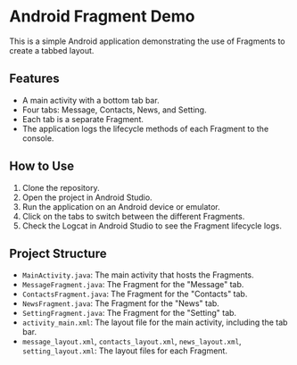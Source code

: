 # Android Fragment Demo

This is a simple Android application demonstrating the use of Fragments to create a tabbed layout.

## Features

*   A main activity with a bottom tab bar.
*   Four tabs: Message, Contacts, News, and Setting.
*   Each tab is a separate Fragment.
*   The application logs the lifecycle methods of each Fragment to the console.

## How to Use

1.  Clone the repository.
2.  Open the project in Android Studio.
3.  Run the application on an Android device or emulator.
4.  Click on the tabs to switch between the different Fragments.
5.  Check the Logcat in Android Studio to see the Fragment lifecycle logs.

## Project Structure

*   `MainActivity.java`: The main activity that hosts the Fragments.
*   `MessageFragment.java`: The Fragment for the "Message" tab.
*   `ContactsFragment.java`: The Fragment for the "Contacts" tab.
*   `NewsFragment.java`: The Fragment for the "News" tab.
*   `SettingFragment.java`: The Fragment for the "Setting" tab.
*   `activity_main.xml`: The layout file for the main activity, including the tab bar.
*   `message_layout.xml`, `contacts_layout.xml`, `news_layout.xml`, `setting_layout.xml`: The layout files for each Fragment.
